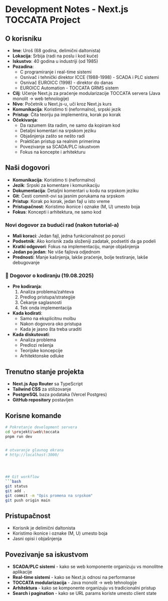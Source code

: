 # Development Notes - Next.js TOCCATA Project

## O korisniku
- **Ime**: Uroš (68 godina, delimični daltonista)
- **Lokacija**: Srbija (radi na poslu i kod kuće)
- **Iskustvo**: 40 godina u industriji (od 1985)
- **Pozadina**: 
  - C programiranje i real-time sistemi
  - Osnivač i tehnički direktor ICCE (1988-1998) - SCADA i PLC sistemi
  - Osnivač EUROICC (1998) - direktor do danas
  - EUROICC Automation - TOCCATA GRMS sistem
- **Cilj**: Učenje Next.js za praćenje modularizacije TOCCATA servera (Java monolit → web tehnologije)
- **Nivo**: Početnik u Next.js-u, uči kroz Next.js kurs
- **Komunikacija**: Koristimo ti (neformalno), srpski jezik
- **Pristup**: Čita teoriju pa implementira, korak po korak
- **Očekivanja**: 
  - Da razumem šta radim, ne samo da kopiram kod
  - Detaljni komentari na srpskom jeziku
  - Objašnjenja zašto se nešto radi
  - Praktičan pristup sa realnim primerima
  - Povezivanje sa SCADA/PLC iskustvom
  - Fokus na koncepte i arhitekturu

## Naši dogovori
- **Komunikacija**: Koristimo ti (neformalno)
- **Jezik**: Srpski za komentare i komunikaciju
- **Dokumentacija**: Detaljni komentari u kodu na srpskom jeziku
- **Git**: Česti commit-ovi sa jasnim porukama na srpskom
- **Pristup**: Korak po korak, jedan fajl u isto vreme
- **Pristupačnost**: Koristimo ikonice i oznake (M, U) umesto boja
- **Fokus**: Koncepti i arhitektura, ne samo kod

### Novi dogovor za budući rad (nakon tutorial-a)
- **Mali koraci**: Jedan fajl, jedna funkcionalnost po poruci
- **Podsetnik**: Ako korisnik zada složeniji zadatak, podsetiti da ga podeli
- **Kratki odgovori**: Fokus na implementaciju, manje objašnjenja
- **Jedan po jedan**: Ne više fajlova odjednom
- **Prednosti**: Manje kašnjenja, lakše praćenje, bolje testiranje, lakše debugovanje

### 🤝 **Dogovor o kodiranju (19.08.2025)**
- **Pre kodiranja**: 
  1. Analiza problema/zahteva
  2. Predlog pristupa/strategije  
  3. Čekanje saglasnosti
  4. Tek onda implementacija
- **Kada kodirati**: 
  - Samo na eksplicitnu molbu
  - Nakon dogovora oko pristupa
  - Kada je jasno šta treba uraditi
- **Kada diskutovati**: 
  - Analiza problema
  - Predlozi rešenja
  - Teorijske koncepcije
  - Arhitektonske odluke

## Trenutno stanje projekta
- **Next.js App Router** sa TypeScript
- **Tailwind CSS** za stilizovanje
- **PostgreSQL** baza podataka (Vercel Postgres)
- **GitHub repository** postavljen


## Korisne komande
```bash
# Pokretanje development servera
cd \projekti\web\toccata
pnpm run dev


# otvaranje glavnog ekrana
# http://localhost:3000/




## Git workflow
```bash
git status
git add .
git commit -m "Opis promena na srpskom"
git push origin main
```


## Pristupačnost
- Korisnik je delimični daltonista
- Koristimo ikonice i oznake (M, U) umesto boja
- Jasni opisi i objašnjenja

## Povezivanje sa iskustvom
- **SCADA/PLC sistemi** - kako se web komponente organizuju vs monolitne aplikacije
- **Real-time sistemi** - kako se Next.js odnosi na performanse
- **TOCCATA modularizacija** - Java monolit → web tehnologije
- **Arhitektura** - kako se komponente organizuju vs tradicionalni pristup
- **Search i pagination** - kako se URL params koriste umesto client state


